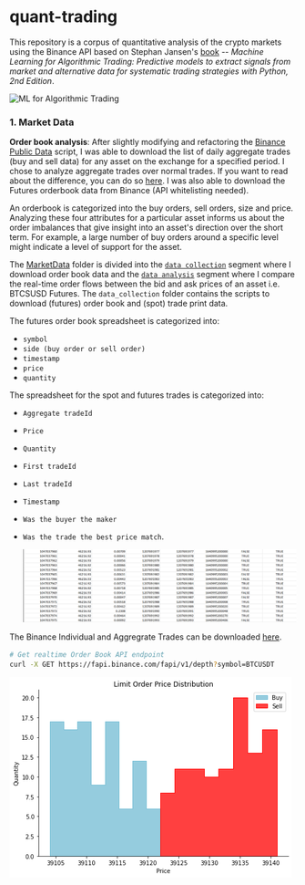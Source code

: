 # quant-trading
This repository is a corpus of quantitative analysis of the crypto markets using the Binance API based on Stephan Jansen's [book](https://www.amazon.com/Machine-Learning-Algorithmic-Trading-alternative/dp/1839217715) -- *Machine Learning for Algorithmic Trading: Predictive models to extract signals from market and alternative data for systematic trading strategies with Python, 2nd Edition*.

![ML for Algorithmic Trading](https://camo.githubusercontent.com/96a637dcc2abfbec4725cbe0a78233934c8659969ad9c9b9b5d7f0d05059937d/68747470733a2f2f6d6c34742e73332e616d617a6f6e6177732e636f6d2f6173736574732f636f7665725f746f635f67682e706e67)

### 1. Market Data
**Order book analysis**: After slightly modifying and refactoring the [Binance Public Data](https://github.com/binance/binance-public-data/) script, I was able to download the list of daily aggregate trades (buy and sell data) for any asset on the exchange for a specified period. I chose to analyze aggregate trades over normal trades. If you want to read about the difference, you can do so [here](https://www.reddit.com/r/BinanceExchange/comments/8sangq/api_what_is_the_difference_between_aggtrades_and/e102l7x/). I was also able to download the Futures orderbook data from Binance (API whitelisting needed).

An orderbook is categorized into the buy orders, sell orders, size and price. Analyzing these four attributes for a particular asset informs us about the order imbalances that give insight into an asset's direction over the short term. For example, a large number of buy orders around a specific level might indicate a level of support for the asset. 


The [MarketData](MarketData/) folder is divided into the [`data collection`](MarketData/data_collection/) segment where I download order book data and the [`data analysis`](MarketData/data_analysis/) segment where I compare the real-time order flows between the bid and ask prices of an asset i.e. BTCSUSD Futures. The `data_collection` folder contains the scripts to download (futures) order book and (spot) trade print data. 

The futures order book spreadsheet is categorized into:
- `symbol`
- `side (buy order or sell order)`
- `timestamp`
- `price`
- `quantity`

The spreadsheet for the spot and futures trades is categorized into:
- `Aggregate tradeId`
- `Price`
- `Quantity`
- `First tradeId`
- `Last tradeId`
- `Timestamp`
- `Was the buyer the maker`
- `Was the trade the best price match`.

    ![Recent Trades screenshot](img/recent_trades.png)

The Binance Individual and Aggregrate Trades can be downloaded [here](https://data.binance.vision/).

```bash
# Get realtime Order Book API endpoint
curl -X GET https://fapi.binance.com/fapi/v1/depth?symbol=BTCUSDT
```
![Order Book Histogram](img/order_book.png)
